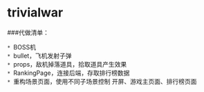 # trivialwar
###代做清单：

`* `BOSS机  
`* `bullet，飞机发射子弹  
`* `props，敌机掉落道具，拾取道具产生效果  
`* `RankingPage，连接后端，存取排行榜数据  
`* `重构场景页面，使用不同子场景控制 开屏、游戏主页面、排行榜页面